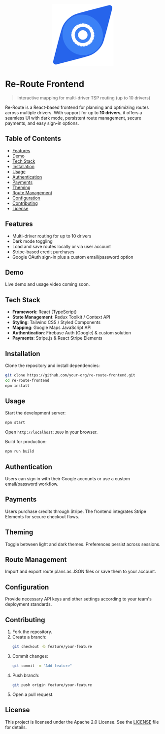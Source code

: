 <p align="center">
  <img src="./public/logo.png" alt="re-route Logo" width="200" />
</p>

# Re-Route Frontend

> Interactive mapping for multi-driver TSP routing (up to 10 drivers)

Re-Route is a React-based frontend for planning and optimizing routes across multiple drivers. With support for up to **10 drivers**, it offers a seamless UI with dark mode, persistent route management, secure payments, and easy sign-in options.

## Table of Contents

- [Features](#features)
- [Demo](#demo)
- [Tech Stack](#tech-stack)
- [Installation](#installation)
- [Usage](#usage)
- [Authentication](#authentication)
- [Payments](#payments)
- [Theming](#theming)
- [Route Management](#route-management)
- [Configuration](#configuration)
- [Contributing](#contributing)
- [License](#license)

## Features

- Multi-driver routing for up to 10 drivers
- Dark mode toggling
- Load and save routes locally or via user account
- Stripe-based credit purchases
- Google OAuth sign-in plus a custom email/password option

## Demo

Live demo and usage video coming soon.

## Tech Stack

- **Framework**: React (TypeScript)
- **State Management**: Redux Toolkit / Context API
- **Styling**: Tailwind CSS / Styled Components
- **Mapping**: Google Maps JavaScript API
- **Authentication**: Firebase Auth (Google) & custom solution
- **Payments**: Stripe.js & React Stripe Elements

## Installation

Clone the repository and install dependencies:

```bash
git clone https://github.com/your-org/re-route-frontend.git
cd re-route-frontend
npm install
```

## Usage

Start the development server:

```bash
npm start
```

Open `http://localhost:3000` in your browser.

Build for production:

```bash
npm run build
```

## Authentication

Users can sign in with their Google accounts or use a custom email/password workflow.

## Payments

Users purchase credits through Stripe. The frontend integrates Stripe Elements for secure checkout flows.

## Theming

Toggle between light and dark themes. Preferences persist across sessions.

## Route Management

Import and export route plans as JSON files or save them to your account.

## Configuration

Provide necessary API keys and other settings according to your team's deployment standards.

## Contributing

1. Fork the repository.
2. Create a branch:
   ```bash
   git checkout -b feature/your-feature
   ```
3. Commit changes:
   ```bash
   git commit -m "Add feature"
   ```
4. Push branch:
   ```bash
   git push origin feature/your-feature
   ```
5. Open a pull request.

## License

This project is licensed under the Apache 2.0 License. See the [LICENSE](LICENSE) file for details.

